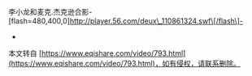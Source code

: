 李小龙和麦克.杰克逊合影-
\[flash=480,400,0\]http://player.56.com/deux\_110861324.swf\[/flash\]-

-

本文转自 [https://www.eqishare.com/video/793.html](https://www.eqishare.com/video/793.html)，如有侵权，请联系删除。